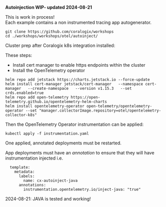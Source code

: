 **Autoinjection WIP- updated 2024-08-21**  

This is work in process!  
Each example contains a non instrumented tracing app autogenerator.  

```
git clone https://github.com/coralogix/workshops
cd ./workshops/workshops/otel/autoinject/
```
  
Cluster prep after Coralogix k8s integration installed:  
   
These steps:  
- Install cert manager to enable https endpoints within the cluster  
- Install the OpenTelemetry operator  

```
helm repo add jetstack https://charts.jetstack.io --force-update
helm install cert-manager jetstack/cert-manager   --namespace cert-manager   --create-namespace   --version v1.15.3   --set crds.enabled=true
helm repo add open-telemetry https://open-telemetry.github.io/opentelemetry-helm-charts
helm install opentelemetry-operator open-telemetry/opentelemetry-operator --set "manager.collectorImage.repository=otel/opentelemetry-collector-k8s"
```   

Then the OpenTelemetry Operator instrumentation can be applied:  
```
kubectl apply -f instrumentation.yaml
```  
One applied, annotated deployments must be restarted.  

App deployments must have an *annotation* to ensure that they will have instrumentation injected i.e.  
```
  template:
    metadata:
      labels:
        name: cx-autoinject-java
      annotations:
        instrumentation.opentelemetry.io/inject-java: "true"
``` 

2024-08-21: JAVA is tested and working!  